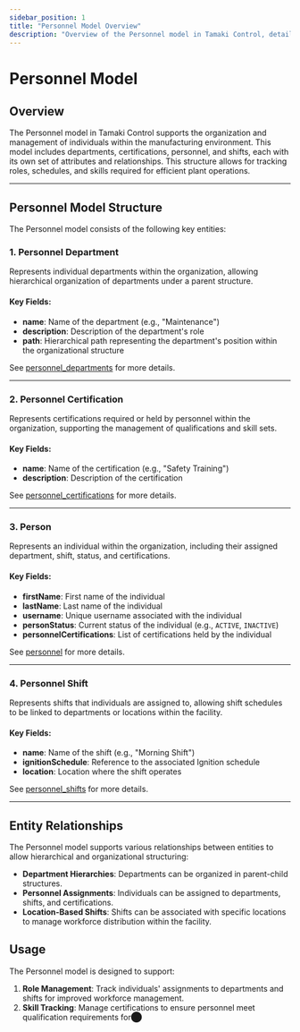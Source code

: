 ```yaml
---
sidebar_position: 1
title: "Personnel Model Overview"
description: "Overview of the Personnel model in Tamaki Control, detailing departments, shifts, and certifications."
---
```


# Personnel Model

## Overview

The Personnel model in Tamaki Control supports the organization and management of individuals within the manufacturing
environment. This model includes departments, certifications, personnel, and shifts, each with its own set of attributes
and relationships. This structure allows for tracking roles, schedules, and skills required for efficient plant
operations.

---

## Personnel Model Structure

The Personnel model consists of the following key entities:

### 1. Personnel Department

Represents individual departments within the organization, allowing hierarchical organization of departments under a
parent structure.

#### Key Fields:

- **name**: Name of the department (e.g., "Maintenance")
- **description**: Description of the department's role
- **path**: Hierarchical path representing the department's position within the organizational structure

See [personnel_departments](personnel_departments.md) for more details.

---

### 2. Personnel Certification

Represents certifications required or held by personnel within the organization, supporting the management of
qualifications and skill sets.

#### Key Fields:

- **name**: Name of the certification (e.g., "Safety Training")
- **description**: Description of the certification

See [personnel_certifications](personnel_certifications.md) for more details.

---

### 3. Person

Represents an individual within the organization, including their assigned department, shift, status, and
certifications.

#### Key Fields:

- **firstName**: First name of the individual
- **lastName**: Last name of the individual
- **username**: Unique username associated with the individual
- **personStatus**: Current status of the individual (e.g., `ACTIVE`, `INACTIVE`)
- **personnelCertifications**: List of certifications held by the individual

See [personnel](personnel.md) for more details.

---

### 4. Personnel Shift

Represents shifts that individuals are assigned to, allowing shift schedules to be linked to departments or locations
within the facility.

#### Key Fields:

- **name**: Name of the shift (e.g., "Morning Shift")
- **ignitionSchedule**: Reference to the associated Ignition schedule
- **location**: Location where the shift operates

See [personnel_shifts](personnel_shifts.md) for more details.

---

## Entity Relationships

The Personnel model supports various relationships between entities to allow hierarchical and organizational
structuring:

- **Department Hierarchies**: Departments can be organized in parent-child structures.
- **Personnel Assignments**: Individuals can be assigned to departments, shifts, and certifications.
- **Location-Based Shifts**: Shifts can be associated with specific locations to manage workforce distribution within
  the facility.

## Usage

The Personnel model is designed to support:

1. **Role Management**: Track individuals' assignments to departments and shifts for improved workforce management.
2. **Skill Tracking**: Manage certifications to ensure personnel meet qualification requirements for​⬤